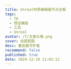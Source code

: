 ```yaml
---
title: Unreal材质编辑器节点全解
tags:
  - TA
  - 预设模版
  - 工具
  - Unreal
avatar: /T/文章头像.png
cover: 标题配图
desc: 番茄酱守护者
recommend: false
published: true
date: 2024-12-18 11:02:12
---
```

